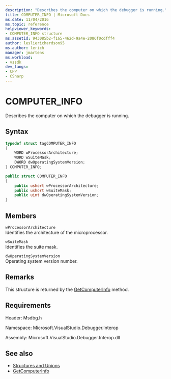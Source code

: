 ```yaml
---
description: "Describes the computer on which the debugger is running."
title: COMPUTER_INFO | Microsoft Docs
ms.date: 11/04/2016
ms.topic: reference
helpviewer_keywords:
- COMPUTER_INFO structure
ms.assetid: 943085b2-f165-462d-9a4e-2086f0cdfff4
author: leslierichardson95
ms.author: lerich
manager: jmartens
ms.workload:
- vssdk
dev_langs:
- CPP
- CSharp
---
```

# COMPUTER_INFO
Describes the computer on which the debugger is running.

## Syntax

```cpp
typedef struct tagCOMPUTER_INFO
{
    WORD wProcessorArchitecture;
    WORD wSuiteMask;
    DWORD dwOperatingSystemVersion;
} COMPUTER_INFO;
```

```csharp
public struct COMPUTER_INFO
{
    public ushort wProcessorArchitecture;
    public ushort wSuiteMask;
    public uint dwOperatingSystemVersion;
}
```

## Members
`wProcessorArchitecture`\
Identifies the architecture of the microprocessor.

`wSuiteMask`\
Identifies the suite mask.

`dwOperatingSystemVersion`\
Operating system version number.

## Remarks
This structure is returned by the [GetComputerInfo](../../../extensibility/debugger/reference/idebugwindowscomputerport2-getcomputerinfo.md) method.

## Requirements
Header: Msdbg.h

Namespace: Microsoft.VisualStudio.Debugger.Interop

Assembly: Microsoft.VisualStudio.Debugger.Interop.dll

## See also
- [Structures and Unions](../../../extensibility/debugger/reference/structures-and-unions.md)
- [GetComputerInfo](../../../extensibility/debugger/reference/idebugwindowscomputerport2-getcomputerinfo.md)
